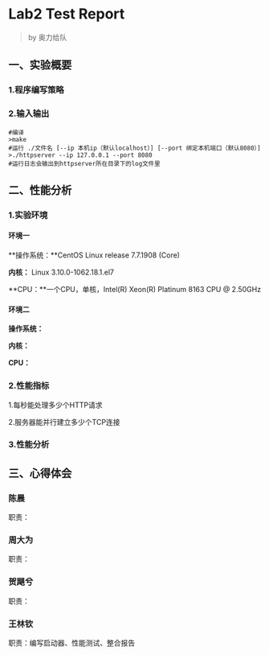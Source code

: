 # Lab2 Test Report

> by 奥力给队

## 一、实验概要

### 1.程序编写策略



### 2.输入输出

```shell
#编译
>make
#运行 ./文件名 [--ip 本机ip（默认localhost）] [--port 绑定本机端口（默认8080）]
>./httpserver --ip 127.0.0.1 --port 8080
#运行日志会输出到httpserver所在目录下的log文件里
```

## 二、性能分析

### 1.实验环境

#### 环境一

**操作系统：**CentOS Linux release 7.7.1908 (Core) 

**内核：** Linux 3.10.0-1062.18.1.el7

**CPU：**一个CPU，单核，Intel(R) Xeon(R) Platinum 8163 CPU @ 2.50GHz

#### 环境二

**操作系统：**

**内核：**

**CPU：**

### 2.性能指标

1.每秒能处理多少个HTTP请求

2.服务器能并行建立多少个TCP连接

### 3.性能分析



## 三、心得体会

### 陈晨

职责：

### 周大为

职责：

### 贺飓兮

职责：

### 王林钦

职责：编写启动器、性能测试、整合报告

